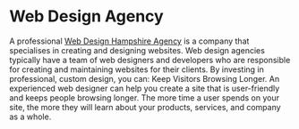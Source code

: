 # Web Design Agency
A professional [Web Design Hampshire Agency](https://rebellionmarketing.co.uk/services/web-design/) is a company that specialises in creating and designing websites. Web design agencies typically have a team of web designers and developers who are responsible for creating and maintaining websites for their clients. By investing in professional, custom design, you can: Keep Visitors Browsing Longer. An experienced web designer can help you create a site that is user-friendly and keeps people browsing longer. The more time a user spends on your site, the more they will learn about your products, services, and company as a whole.
